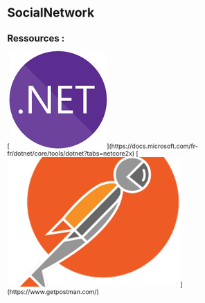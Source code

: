 # SocialNetwork

## Ressources :
<div style="text-align-center" marckdown="1">
[<img src="img/dotnet.png">](https://docs.microsoft.com/fr-fr/dotnet/core/tools/dotnet?tabs=netcore2x)
[<img src="img/postman.png">](https://www.getpostman.com/)
</div>
